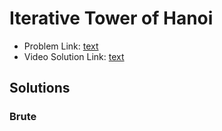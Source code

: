 # Iterative Tower of Hanoi

- Problem Link: [text](url)
- Video Solution Link: [text](url)

## Solutions

### Brute
